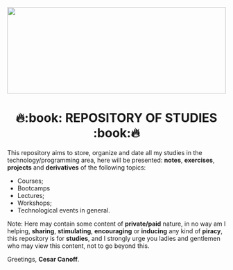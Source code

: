 <img height="200px" width="100%" src="https://i.imgur.com/7KczJua.jpg" />
<div align="center">
  <h1>🔥:book: REPOSITORY OF STUDIES :book:🔥</h1>
</div>

This repository aims to store, organize and date all my studies in the technology/programming area, here will be presented: **notes**, **exercises**, **projects** and **derivatives** of the following topics:
- Courses;
- Bootcamps
- Lectures;
- Workshops;
- Technological events in general.

Note: Here may contain some content of **private/paid** nature, in no way am I helping, **sharing**, **stimulating**, **encouraging** or **inducing** any kind of **piracy**, this repository is for **studies**, and I strongly urge you ladies and gentlemen who may view this content, not to go beyond this.

Greetings, **Cesar Canoff**.
